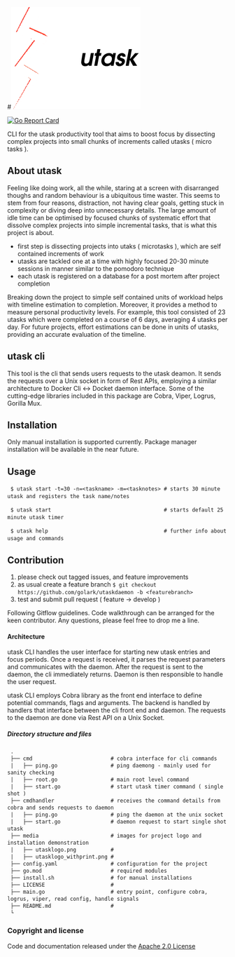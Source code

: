 #![utasklogo](media/utasklogo_withprint.png)
 
 [![Go Report Card](https://goreportcard.com/badge/github.com/golark/utask)](https://goreportcard.com/report/github.com/golark/utask)

 
 CLI for the utask productivity tool that aims to boost focus by dissecting complex projects into small chunks of increments called utasks ( micro tasks ).
 
 ## About utask
 Feeling like doing work, all the while, staring at a screen with disarranged thoughs and random behaviour is a ubiquitous time waster.
 This seems to stem from four reasons, distraction, not having clear goals, getting stuck in complexity or diving deep into unnecessary details.
 The large amount of idle time can be optimised by focused chunks of systematic effort that dissolve complex projects into simple incremental tasks, that is what this project is about.
 
 - first step is dissecting projects into utaks ( microtasks ), which are self contained increments of work
 - utasks are tackled one at a time with highly focused 20-30 minute sessions in manner similar to the pomodoro technique
 - each utask is registered on a database for a post mortem after project completion
 
 Breaking down the project to simple self contained units of workload helps with timeline estimation to completion.
 Moreover, it provides a method to measure personal productivity levels. For example, this tool consisted of 23 utasks which were completed on a course of
 6 days, averaging 4 utasks per day. For future projects, effort estimations can be done in units of utasks, providing an accurate evaluation of the timeline. 
 
 ## utask cli

 This tool is the cli that sends users requests to the utask deamon. 
 It sends the requests over a Unix socket in form of Rest APIs, employing a similar architecture to Docker Cli <-> Docket daemon interface.
 Some of the cutting-edge libraries included in this package are Cobra, Viper, Logrus, Gorilla Mux.
 
 ## Installation
 
 Only manual installation is supported currently. Package manager installation will be available in the near future.
 
 ## Usage
 
 ` $ utask start -t=30 -n=<taskname> -m=<tasknotes> # starts 30 minute utask and registers the task name/notes`
 
 ` $ utask start                                    # starts default 25 minute utask timer`

 ` $ utask help                                     # further info about usage and commands`
 
 ## Contribution
 
 1. please check out tagged issues, and feature improvements
 2. as usual create a feature branch  `$ git checkout https://github.com/golark/utaskdaemon -b <featurebranch>`
 3. test and submit pull request ( feature -> develop )
 
 Following Gitflow guidelines. Code walkthrough can be arranged for the keen contributor. Any questions, please feel free to drop me a line.
 
 #### Architecture

 utask CLI handles the user interface for starting new utask entries and focus periods. Once a request is received, it parses
 the request parameters and communicates with the daemon. After the request is sent to the daemon, the cli immediately returns. 
 Daemon is then responsible to handle the user request. 
 
 utask CLI employs Cobra library as the front end interface to define potential commands, flags and arguments. The backend is handled
 by handlers that interface between the cli front end and daemon. The requests to the daemon are done via Rest API on a Unix Socket.

 ##### Directory structure and files
 
     .
     ├── cmd                         # cobra interface for cli commands
     |   ├── ping.go                 # ping daemong - mainly used for sanity checking
     |   ├── root.go                 # main root level command
     |   ├── start.go                # start utask timer command ( single shot )
     ├── cmdhandler                  # receives the command details from cobra and sends requests to daemon
     |   ├── ping.go                 # ping the daemon at the unix socket 
     |   ├── start.go                # daemon request to start single shot utask
     ├── media                       # images for project logo and installation demonstration
     |   ├── utasklogo.png           #
     |   ├── utasklogo_withprint.png #
     ├── config.yaml                 # configuration for the project  
     ├── go.mod                      # required modules
     ├── install.sh                  # for manual installations
     ├── LICENSE                     # 
     ├── main.go                     # entry point, configure cobra, logrus, viper, read config, handle signals
     ├── README.md                   #
     └ 
 ### Copyright and license
 
 Code and documentation released under the [Apache 2.0 License](LICENSE)
